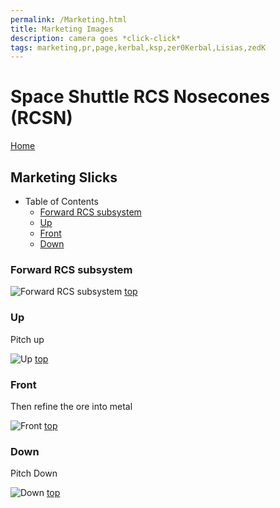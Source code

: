 ```yaml
---
permalink: /Marketing.html
title: Marketing Images
description: camera goes *click-click*
tags: marketing,pr,page,kerbal,ksp,zer0Kerbal,Lisias,zedK
---
```


<!-- Marketing.md v1.0.1.0
Space Shuttle RCS Nosecones (RCSN)
created: 13 Apr 2022
updated: 15 May 2022

based upon work by LisiasT -->

<script src="https://kit.fontawesome.com/0ea5493613.js" crossorigin="anonymous"></script>
<i class="fa-solid fa-user-astronaut fa-beat-fade fa-3x" style="--fa-beat-fade-opacity: 0.1; --fa-beat-fade-scale: 1.25;color: #BADA55" ></i>

# Space Shuttle RCS Nosecones (RCSN)

[Home](./index.md)

## Marketing Slicks

* Table of Contents
  * [Forward RCS subsystem](#Forward-RCS-subsystem)
  * [Up](#Up)
  * [Front](#Front)
  * [Down](#Down)

### Forward RCS subsystem

![Forward RCS subsystem][IMG:hero:2a]
[top](#Marketing-Slicks)

### Up

Pitch up

![Up][IMG:hero:2b]
[top](#Marketing-Slicks)

### Front

Then refine the ore into metal

![Front][IMG:hero:2c]
[top](#Marketing-Slicks)

### Down

Pitch Down

![Down][IMG:hero:2d]
[top](#Marketing-Slicks)

[IMG:hero:2a]: https://raw.githubusercontent.com/zer0Kerbal/SpaceShuttleRCSNosecones/master/img/fwdrcs_subsys.gif "Forward RCS subsystem"
[IMG:hero:2b]: https://raw.githubusercontent.com/zer0Kerbal/SpaceShuttleRCSNosecones/master/img/Up.png "Up"
[IMG:hero:2c]: https://raw.githubusercontent.com/zer0Kerbal/SpaceShuttleRCSNosecones/master/img/Front.png "Front"
[IMG:hero:2d]: https://raw.githubusercontent.com/zer0Kerbal/SpaceShuttleRCSNosecones/master/img/Down.png "Down"

<!-- this file CC BY-ND 4.0 by zer0Kerbal -->
